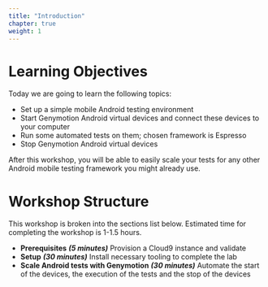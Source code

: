 ```yaml
---
title: "Introduction"
chapter: true
weight: 1
---
```


# Learning Objectives
Today we are going to learn the following topics:

- Set up a simple mobile Android testing environment
- Start Genymotion Android virtual devices and connect these devices to your computer
- Run some automated tests on them; chosen framework is Espresso
- Stop Genymotion Android virtual devices

After this workshop, you will be able to easily scale your tests for any other Android mobile testing framework you might already use.

# Workshop Structure

This workshop is broken into the sections list below.  Estimated time for completing the workshop is 1-1.5 hours.

- **Prerequisites** ***(5 minutes)*** Provision a Cloud9 instance and validate
- **Setup** ***(30 minutes)*** Install necessary tooling to complete the lab
- **Scale Android tests with Genymotion** ***(30 minutes)*** Automate the start of the devices, the execution of the tests and the stop of the devices
